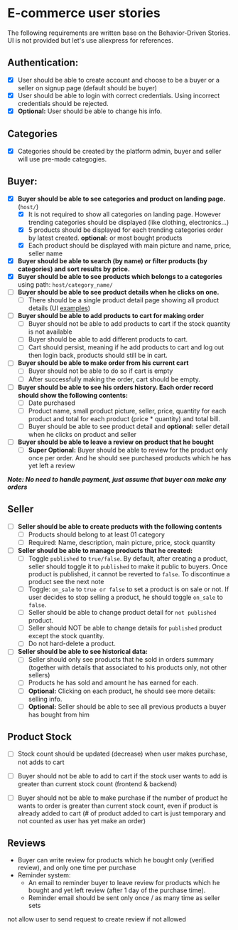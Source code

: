 # E-commerce user stories

The following requirements are written base on the Behavior-Driven Stories. UI is not provided but let's use aliexpress for references.

## Authentication:
- [X] User should be able to create account and choose to be a buyer or a seller on signup page (default should be buyer)
- [X] User should be able to login with correct credentials. Using incorrect credentials should be rejected.
- [X] **Optional:** User should be able to change his info.

## Categories
- [X] Categories should be created by the platform admin, buyer and seller will use pre-made categogies.

## Buyer:
- [X] **Buyer should be able to see categories and product on landing page.** (`host/`)
    - [X] It is not required to show all categories on landing page. However trending categories should be displayed (like clothing, electronics...)
    - [X] 5 products should be displayed for each trending categories order by latest created. **optional:** or most bought products
    - [X] Each product should be displayed with main picture and name, price, seller name
- [X] **Buyer should be able to search (by name) or filter products (by categories) and sort results by price.**
- [X] **Buyer should be able to see products which belongs to a categories** using path: `host/category_name/`
- [ ] **Buyer should be able to see product details when he clicks on one.**
    - [ ] There should be a single product detail page showing all product details (UI [examples](https://www.aliexpress.com/item/1005001423263333.html))
- [ ] **Buyer should be able to add products to cart for making order**
    - [ ] Buyer should not be able to add products to cart if the stock quantity is not available
    - [ ] Buyer should be able to add different products to cart.
    - [ ] Cart should persist, meaning if he add products to cart and log out then login back, products should still be in cart.
- [ ] **Buyer should be able to make order from his current cart**
    - [ ] Buyer should not be able to do so if cart is empty
    - [ ] After successfully making the order, cart should be empty.
- [ ] **Buyer should be able to see his orders history. Each order record should show the following contents:**
    - [ ] Date purchased
    - [ ] Product name, small product picture, seller, price, quantity for each product and total for each product (price * quantity) and total bill.
    - [ ] Buyer should be able to see product detail and **optional:** seller detail when he clicks on product and seller
- [ ] **Buyer should be able to leave a review on product that he bought**
    - [ ] **Super Optional:** Buyer should be able to review for the product only once per order. And he should see purchased products which he has yet left a review

***Note: No need to handle payment, just assume that buyer can make any orders***

## Seller
- [ ] **Seller should be able to create products with the following contents**
    - [ ] Products should belong to at least 01 category
    - [ ] Required: Name, description, main picture, price, stock quantity
- [ ] **Seller should be able to manage products that he created:**
    - [ ] Toggle `published` to `true/false`. By default, after creating a product, seller should toggle it to `published` to make it public to buyers. Once product is published, it cannot be reverted to `false`. To discontinue a product see the next note
    - [ ] Toggle: `on_sale` to `true or false` to set a product is on sale or not. If user decides to stop selling a product, he should toggle `on_sale` to `false`. 
    - [ ] Seller should be able to change product detail for `not published` product. 
    - [ ] Seller should NOT be able to change details for `published` product except the stock quantity.
    - [ ] Do not hard-delete a product.
- [ ] **Seller should be able to see historical data:**
    - [ ] Seller should only see products that he sold in orders summary (together with details that associated to his products only, not other sellers)
    - [ ] Products he has sold and amount he has earned for each.
    - [ ] **Optional:** Clicking on each product, he should see more details: selling info.
    - [ ] **Optional:** Seller should be able to see all previous products a buyer has bought from him

## Product Stock
- [ ] Stock count should be updated (decrease) when user makes purchase, not adds to cart
- [ ] Buyer should not be able to add to cart if the stock user wants to add is greater than current stock count (frontend & backend)
- [ ] Buyer should not be able to make purchase if the number of product he wants to order is greater than current stock count, even if product is already added to cart (# of product added to cart is just temporary and not counted as user has yet make an order)


## Reviews
- Buyer can write review for products which he bought only (verified review), and only one time per purchase
- Reminder system: 
    - An email to reminder buyer to leave review for products which he bought and yet left review (after 1 day of the purchase time).
    - Reminder email should be sent only once / as many time as seller sets


not allow user to send request to create review if not allowed